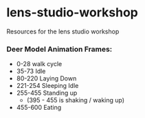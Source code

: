 # lens-studio-workshop
Resources for the lens studio workshop

### Deer Model Animation Frames:
- 0-28 walk cycle
- 35-73 Idle
- 80-220 Laying Down
- 221-254 Sleeping Idle
- 255-455 Standing up
  - (395 - 455 is shaking / waking up)
- 455-600 Eating
